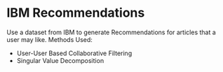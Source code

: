 # IBM Recommendations
Use a dataset from IBM to generate Recommendations for articles that a user may like. 
Methods Used:
- User-User Based Collaborative Filtering
- Singular Value Decomposition
